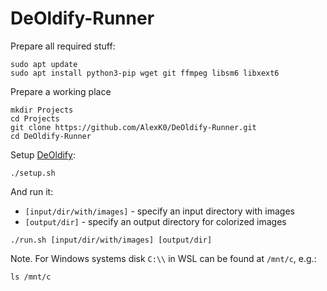 # DeOldify-Runner

Prepare all required stuff:
```
sudo apt update
sudo apt install python3-pip wget git ffmpeg libsm6 libxext6
```

Prepare a working place
```
mkdir Projects
cd Projects
git clone https://github.com/AlexK0/DeOldify-Runner.git
cd DeOldify-Runner
```

Setup [DeOldify](https://github.com/jantic/DeOldify):
```
./setup.sh
```

And run it:
- `[input/dir/with/images]` - specify an input directory with images
- `[output/dir]` - specify an output directory for colorized images
```
./run.sh [input/dir/with/images] [output/dir]
```

Note. For Windows systems disk `C:\\` in WSL can be found at `/mnt/c`, e.g.:
```
ls /mnt/c
```
